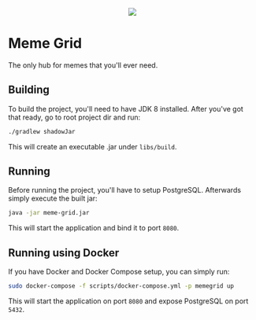 <p align="center">
  <a href="https://memes.danevicius.lt" target="_blank">
    <img src="screenshot.jpeg"/>
  </a>
</p>

# Meme Grid
The only hub for memes that you'll ever need.

## Building
To build the project, you'll need to have JDK 8 installed. After you've got that ready, go to root 
project dir and run:
```bash
./gradlew shadowJar
``` 

This will create an executable .jar under `libs/build`. 

## Running
Before running the project, you'll have to setup PostgreSQL. Afterwards simply execute the built 
jar:
```bash
java -jar meme-grid.jar
```

This will start the application and bind it to port `8080`.

## Running using Docker
If you have Docker and Docker Compose setup, you can simply run:
```bash
sudo docker-compose -f scripts/docker-compose.yml -p memegrid up
```

This will start the application on port `8080` and expose PostgreSQL on port `5432`.

